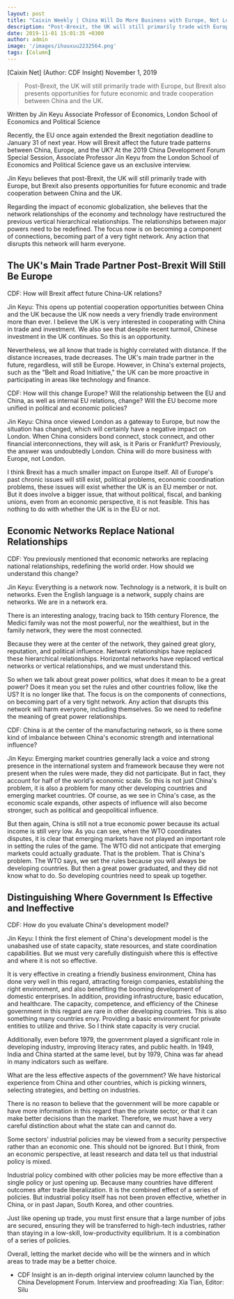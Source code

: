```yaml
---
layout: post
title: "Caixin Weekly | China Will Do More Business with Europe, Not London"
description: "Post-Brexit, the UK will still primarily trade with Europe, but Brexit also presents opportunities for future economic and trade cooperation between China and the UK."
date: 2019-11-01 15:01:35 +0300
author: admin
image: '/images/ihuuxuu2232564.png'
tags: [Column]
---
```

[Caixin Net] (Author: CDF Insight) November 1, 2019

> Post-Brexit, the UK will still primarily trade with Europe, but Brexit also presents opportunities for future economic and trade cooperation between China and the UK.

Written by Jin Keyu
Associate Professor of Economics, London School of Economics and Political Science

Recently, the EU once again extended the Brexit negotiation deadline to January 31 of next year. How will Brexit affect the future trade patterns between China, Europe, and the UK? At the 2019 China Development Forum Special Session, Associate Professor Jin Keyu from the London School of Economics and Political Science gave us an exclusive interview.

Jin Keyu believes that post-Brexit, the UK will still primarily trade with Europe, but Brexit also presents opportunities for future economic and trade cooperation between China and the UK.

Regarding the impact of economic globalization, she believes that the network relationships of the economy and technology have restructured the previous vertical hierarchical relationships. The relationships between major powers need to be redefined. The focus now is on becoming a component of connections, becoming part of a very tight network. Any action that disrupts this network will harm everyone.

## The UK's Main Trade Partner Post-Brexit Will Still Be Europe

CDF: How will Brexit affect future China-UK relations?

Jin Keyu: This opens up potential cooperation opportunities between China and the UK because the UK now needs a very friendly trade environment more than ever. I believe the UK is very interested in cooperating with China in trade and investment. We also see that despite recent turmoil, Chinese investment in the UK continues. So this is an opportunity.

Nevertheless, we all know that trade is highly correlated with distance. If the distance increases, trade decreases. The UK's main trade partner in the future, regardless, will still be Europe. However, in China's external projects, such as the "Belt and Road Initiative," the UK can be more proactive in participating in areas like technology and finance.

CDF: How will this change Europe? Will the relationship between the EU and China, as well as internal EU relations, change? Will the EU become more unified in political and economic policies?

Jin Keyu: China once viewed London as a gateway to Europe, but now the situation has changed, which will certainly have a negative impact on London. When China considers bond connect, stock connect, and other financial interconnections, they will ask, is it Paris or Frankfurt? Previously, the answer was undoubtedly London. China will do more business with Europe, not London.

I think Brexit has a much smaller impact on Europe itself. All of Europe's past chronic issues will still exist, political problems, economic coordination problems, these issues will exist whether the UK is an EU member or not. But it does involve a bigger issue, that without political, fiscal, and banking unions, even from an economic perspective, it is not feasible. This has nothing to do with whether the UK is in the EU or not.

## Economic Networks Replace National Relationships

CDF: You previously mentioned that economic networks are replacing national relationships, redefining the world order. How should we understand this change?

Jin Keyu: Everything is a network now. Technology is a network, it is built on networks. Even the English language is a network, supply chains are networks. We are in a network era.

There is an interesting analogy, tracing back to 15th century Florence, the Medici family was not the most powerful, nor the wealthiest, but in the family network, they were the most connected.

Because they were at the center of the network, they gained great glory, reputation, and political influence. Network relationships have replaced these hierarchical relationships. Horizontal networks have replaced vertical networks or vertical relationships, and we must understand this.

So when we talk about great power politics, what does it mean to be a great power? Does it mean you set the rules and other countries follow, like the US? It is no longer like that. The focus is on the components of connections, on becoming part of a very tight network. Any action that disrupts this network will harm everyone, including themselves. So we need to redefine the meaning of great power relationships.

CDF: China is at the center of the manufacturing network, so is there some kind of imbalance between China's economic strength and international influence?

Jin Keyu: Emerging market countries generally lack a voice and strong presence in the international system and framework because they were not present when the rules were made, they did not participate. But in fact, they account for half of the world's economic scale. So this is not just China's problem, it is also a problem for many other developing countries and emerging market countries. Of course, as we see in China's case, as the economic scale expands, other aspects of influence will also become stronger, such as political and geopolitical influence.

But then again, China is still not a true economic power because its actual income is still very low. As you can see, when the WTO coordinates disputes, it is clear that emerging markets have not played an important role in setting the rules of the game. The WTO did not anticipate that emerging markets could actually graduate. That is the problem. That is China's problem. The WTO says, we set the rules because you will always be developing countries. But then a great power graduated, and they did not know what to do. So developing countries need to speak up together.

## Distinguishing Where Government Is Effective and Ineffective

CDF: How do you evaluate China's development model?

Jin Keyu: I think the first element of China's development model is the unabashed use of state capacity, state resources, and state coordination capabilities. But we must very carefully distinguish where this is effective and where it is not so effective.

It is very effective in creating a friendly business environment, China has done very well in this regard, attracting foreign companies, establishing the right environment, and also benefiting the booming development of domestic enterprises. In addition, providing infrastructure, basic education, and healthcare. The capacity, competence, and efficiency of the Chinese government in this regard are rare in other developing countries. This is also something many countries envy. Providing a basic environment for private entities to utilize and thrive. So I think state capacity is very crucial.

Additionally, even before 1979, the government played a significant role in developing industry, improving literacy rates, and public health. In 1949, India and China started at the same level, but by 1979, China was far ahead in many indicators such as welfare.

What are the less effective aspects of the government? We have historical experience from China and other countries, which is picking winners, selecting strategies, and betting on industries.

There is no reason to believe that the government will be more capable or have more information in this regard than the private sector, or that it can make better decisions than the market. Therefore, we must have a very careful distinction about what the state can and cannot do.

Some sectors' industrial policies may be viewed from a security perspective rather than an economic one. This should not be ignored. But I think, from an economic perspective, at least research and data tell us that industrial policy is mixed.

Industrial policy combined with other policies may be more effective than a single policy or just opening up. Because many countries have different outcomes after trade liberalization. It is the combined effect of a series of policies. But industrial policy itself has not been proven effective, whether in China, or in past Japan, South Korea, and other countries.

Just like opening up trade, you must first ensure that a large number of jobs are secured, ensuring they will be transferred to high-tech industries, rather than staying in a low-skill, low-productivity equilibrium. It is a combination of a series of policies.

Overall, letting the market decide who will be the winners and in which areas to trade may be a better choice.

* CDF Insight is an in-depth original interview column launched by the China Development Forum. Interview and proofreading: Xia Tian, Editor: Silu